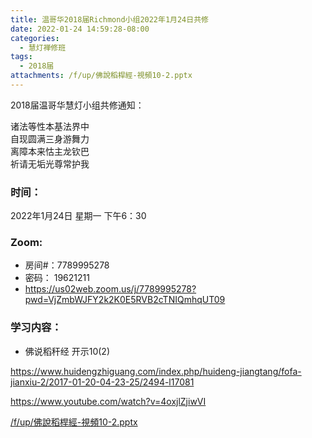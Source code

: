 ```yaml
---
title: 温哥华2018届Richmond小组2022年1月24日共修
date: 2022-01-24 14:59:28-08:00
categories:
  - 慧灯禅修班
tags:
  - 2018届
attachments: /f/up/佛說稻桿經-視頻10-2.pptx
---
```

2018届温哥华慧灯小组共修通知：

诸法等性本基法界中\
自现圆满三身游舞力\
离障本来怙主龙钦巴\
祈请无垢光尊常护我  

### 时间：

2022年1月24日 星期一 下午6：30

### Zoom:

* 房间#：7789995278 
* 密码： 19621211
* <https://us02web.zoom.us/j/7789995278?pwd=VjZmbWJFY2k2K0E5RVB2cTNIQmhqUT09>

### 学习内容：

* 佛说稻秆经 开示10(2)

<https://www.huidengzhiguang.com/index.php/huideng-jiangtang/fofa-jianxiu-2/2017-01-20-04-23-25/2494-l17081>

<https://www.youtube.com/watch?v=4oxjlZjiwVI>

[/f/up/佛說稻桿經-視頻10-2.pptx](http://huidengchanxiu.net/hdv/f/up/佛說稻桿經-視頻10-2.pptx)
